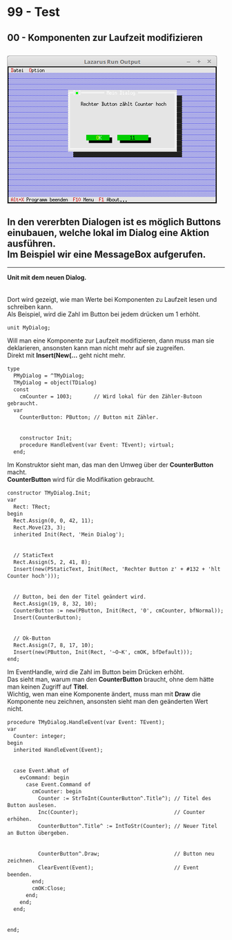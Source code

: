 # 99 - Test
## 00 - Komponenten zur Laufzeit modifizieren
<img src="image.png" alt="Selfhtml"><br><br>
In den vererbten Dialogen ist es möglich Buttons einubauen, welche lokal im Dialog eine Aktion ausführen.<br>
Im Beispiel wir eine MessageBox aufgerufen.<br>
---
---
<b>Unit mit dem neuen Dialog.</b><br>
<br><br>
Dort wird gezeigt, wie man Werte bei Komponenten zu Laufzeit lesen und schreiben kann.<br>
Als Beispiel, wird die Zahl im Button bei jedem drücken um 1 erhöht.<br>
<pre><code>unit MyDialog;
</code></pre>
Will man eine Komponente zur Laufzeit modifizieren, dann muss man sie deklarieren, ansonsten kann man nicht mehr auf sie zugreifen.<br>
Direkt mit <b>Insert(New(...</b> geht nicht mehr.<br>
<pre><code>type
  PMyDialog = ^TMyDialog;
  TMyDialog = object(TDialog)
  const
    cmCounter = 1003;       // Wird lokal für den Zähler-Butoon gebraucht.</font>
  var
    CounterButton: PButton; // Button mit Zähler.
<br>
    constructor Init;
    procedure HandleEvent(var Event: TEvent); virtual;
  end;
</code></pre>
Im Konstruktor sieht man, das man den Umweg über der <b>CounterButton</b> macht.<br>
<b>CounterButton</b> wird für die Modifikation gebraucht.<br>
<pre><code>constructor TMyDialog.Init;
var
  Rect: TRect;
begin
  Rect.Assign(0, 0, 42, 11);</font>
  Rect.Move(23, 3);</font>
  inherited Init(Rect, 'Mein Dialog');</font>
<br>
  // StaticText
  Rect.Assign(5, 2, 41, 8);</font>
  Insert(new(PStaticText, Init(Rect, 'Rechter Button z' + #132 + 'hlt Counter hoch')));</font>
<br>
  // Button, bei den der Titel geändert wird.
  Rect.Assign(19, 8, 32, 10);</font>
  CounterButton := new(PButton, Init(Rect, '0', cmCounter, bfNormal));</font>
  Insert(CounterButton);
<br>
  // Ok-Button
  Rect.Assign(7, 8, 17, 10);</font>
  Insert(new(PButton, Init(Rect, '~O~K', cmOK, bfDefault)));</font>
end;
</code></pre>
Im EventHandle, wird die Zahl im Button beim Drücken erhöht.<br>
Das sieht man, warum man den <b>CounterButton</b> braucht, ohne dem hätte man keinen Zugriff auf <b>Titel</b>.<br>
Wichtig, wen man eine Komponente ändert, muss man mit <b>Draw</b> die Komponente neu zeichnen, ansonsten sieht man den geänderten Wert nicht.<br>
<pre><code>procedure TMyDialog.HandleEvent(var Event: TEvent);
var
  Counter: integer;
begin
  inherited HandleEvent(Event);
<br>
  case Event.What of
    evCommand: begin
      case Event.Command of
        cmCounter: begin
          Counter := StrToInt(CounterButton^.Title^); // Titel des Button auslesen.
          Inc(Counter);                               // Counter erhöhen.
          CounterButton^.Title^ := IntToStr(Counter); // Neuer Titel an Button übergeben.
<br>
          CounterButton^.Draw;                        // Button neu zeichnen.
          ClearEvent(Event);                          // Event beenden.
        end;
        cmOK:Close;
      end;
    end;
  end;
<br>
end;
</code></pre>
<br>
